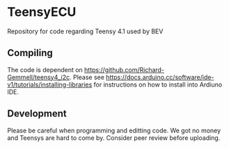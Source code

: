 # TeensyECU
Repository for code regarding Teensy 4.1 used by BEV

## Compiling
The code is dependent on https://github.com/Richard-Gemmell/teensy4_i2c. Please see https://docs.arduino.cc/software/ide-v1/tutorials/installing-libraries for instructions on how to install into Ardiuno IDE. 

## Development
Please be careful when programming and editting code. We got no money and Teensys are hard to come by. Consider peer review before uploading.
